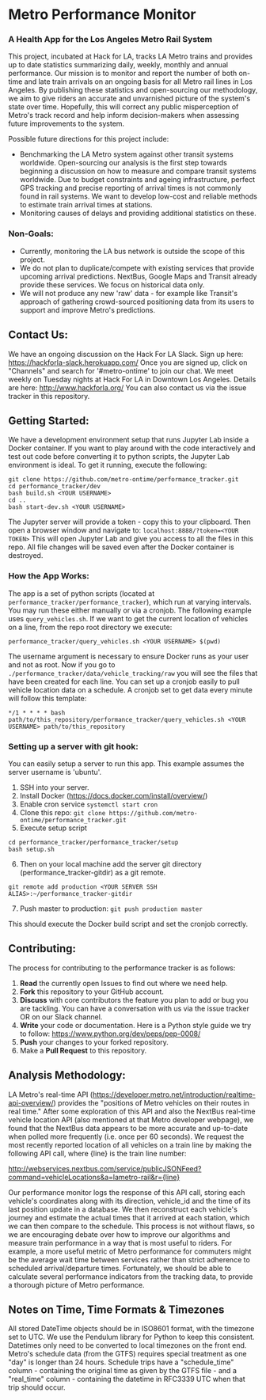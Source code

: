 # Metro Performance Monitor

### A Health App for the Los Angeles Metro Rail System

This project, incubated at Hack for LA, tracks LA Metro trains and provides up to date statistics summarizing daily, weekly, monthly and annual performance. Our mission is to monitor and report the number of both on-time and late train arrivals on an ongoing basis for all Metro rail lines in Los Angeles. By publishing these statistics and open-sourcing our methodology, we aim to give riders an accurate and unvarnished picture of the system's state over time. Hopefully, this will correct any public misperception of Metro's track record and help inform decision-makers when assessing future improvements to the system.

Possible future directions for this project include:
 - Benchmarking the LA Metro system against other transit systems worldwide. Open-sourcing our analysis is the first step towards beginning a discussion on how to measure and compare transit systems worldwide. Due to budget constraints and ageing infrastructure, perfect GPS tracking and precise reporting of arrival times is not commonly found in rail systems. We want to develop low-cost and reliable methods to estimate train arrival times at stations. 
 - Monitoring causes of delays and providing additional statistics on these.

### Non-Goals:
- Currently, monitoring the LA bus network is outside the scope of this project. 
- We do not plan to duplicate/compete with existing services that provide upcoming arrival predictions. NextBus, Google Maps and Transit already provide these services. We focus on historical data only.
 - We will not produce any new 'raw' data - for example like Transit's approach of gathering crowd-sourced positioning data from its users to support and improve Metro's predictions.

## Contact Us:

We have an ongoing discussion on the Hack For LA Slack. Sign up here: https://hackforla-slack.herokuapp.com/
Once you are signed up, click on "Channels" and search for '#metro-ontime' to join our chat.
We meet weekly on Tuesday nights at Hack For LA in Downtown Los Angeles. Details are here: http://www.hackforla.org/
You can also contact us via the issue tracker in this repository.

## Getting Started:

We have a development environment setup that runs Jupyter Lab inside a Docker container. 
If you want to play around with the code interactively and test out code before converting it to python scripts,
the Jupyter Lab environment is ideal. To get it running, execute the following:
```
git clone https://github.com/metro-ontime/performance_tracker.git
cd performance_tracker/dev
bash build.sh <YOUR USERNAME>
cd ..
bash start-dev.sh <YOUR USERNAME>
```
The Jupyter server will provide a token - copy this to your clipboard.
Then open a browser window and navigate to:
`localhost:8888/?token=<YOUR TOKEN>`
This will open Jupyter Lab and give you access to all the files in this repo. 
All file changes will be saved even after the Docker container is destroyed.

### How the App Works:

The app is a set of python scripts (located at `performance_tracker/performance_tracker`), which run at varying intervals. 
You may run these either manually or via a cronjob. The following example uses `query_vehicles.sh`.
If we want to get the current location of vehicles on a line, from the repo root directory we execute:
```
performance_tracker/query_vehicles.sh <YOUR USERNAME> $(pwd)
```

The username argument is necessary to ensure Docker runs as your user and not as root.
Now if you go to `./performance_tracker/data/vehicle_tracking/raw` you will see the files that have been created for each line.
You can set up a cronjob easily to pull vehicle location data on a schedule. A cronjob set to get data every minute will follow this template:
```
*/1 * * * * bash path/to/this_repository/performance_tracker/query_vehicles.sh <YOUR USERNAME> path/to/this_repository
```

### Setting up a server with git hook:

You can easily setup a server to run this app. This example assumes the server username is 'ubuntu'.
1. SSH into your server.
2. Install Docker (https://docs.docker.com/install/overview/)
3. Enable cron service
`systemctl start cron`
4. Clone this repo:
`git clone https://github.com/metro-ontime/performance_tracker.git`
5. Execute setup script
```
cd performance_tracker/performance_tracker/setup
bash setup.sh
```
6. Then on your local machine add the server git directory (performance_tracker-gitdir) as a git remote.
```
git remote add production <YOUR SERVER SSH ALIAS>:~/performance_tracker-gitdir
```
7. Push master to production:
`git push production master`

This should execute the Docker build script and set the cronjob correctly.


## Contributing:

The process for contributing to the performance tracker is as follows:
1. **Read** the currently open Issues to find out where we need help.
2. **Fork** this repository to your GitHub account.
3. **Discuss** with core contributors the feature you plan to add or bug you are tackling. You can have a conversation with us via the issue tracker OR on our Slack channel.
4. **Write** your code or documentation. Here is a Python style guide we try to follow: https://www.python.org/dev/peps/pep-0008/
5. **Push** your changes to your forked repository.
6. Make a **Pull Request** to this repository.

## Analysis Methodology:

LA Metro's real-time API (https://developer.metro.net/introduction/realtime-api-overview/) provides the "positions of Metro vehicles on their routes in real time." After some exploration of this API and also the NextBus real-time vehicle location API (also mentioned at that Metro developer webpage), we found that the NextBus data appears to be more accurate and up-to-date when polled more frequently (i.e. once per 60 seconds). We request the most recently reported location of all vehicles on a train line by making the following API call, where {line} is the train line number:

http://webservices.nextbus.com/service/publicJSONFeed?command=vehicleLocations&a=lametro-rail&r={line}

Our performance monitor logs the response of this API call, storing each vehicle's coordinates along with its direction, vehicle_id and the time of its last position update in a database. We then reconstruct each vehicle's journey and estimate the actual times that it arrived at each station, which we can then compare to the schedule. This process is not without flaws, so we are encouraging debate over how to improve our algorithms and measure train performance in a way that is most useful to riders. For example, a more useful metric of Metro performance for commuters might be the average wait time between services rather than strict adherence to scheduled arrival/departure times. Fortunately, we should be able to calculate several performance indicators from the tracking data, to provide a thorough picture of Metro performance.

## Notes on Time, Time Formats & Timezones

All stored DateTime objects should be in ISO8601 format, with the timezone set to UTC. We use the Pendulum library for Python to keep this consistent. Datetimes only need to be converted to local timezones on the front end. Metro's schedule data (from the GTFS) requires special treatment as one "day" is longer than 24 hours. Schedule trips have a "schedule_time" column - containing the original time as given by the GTFS file - and a "real_time" column - containing the datetime in RFC3339 UTC when that trip should occur.
